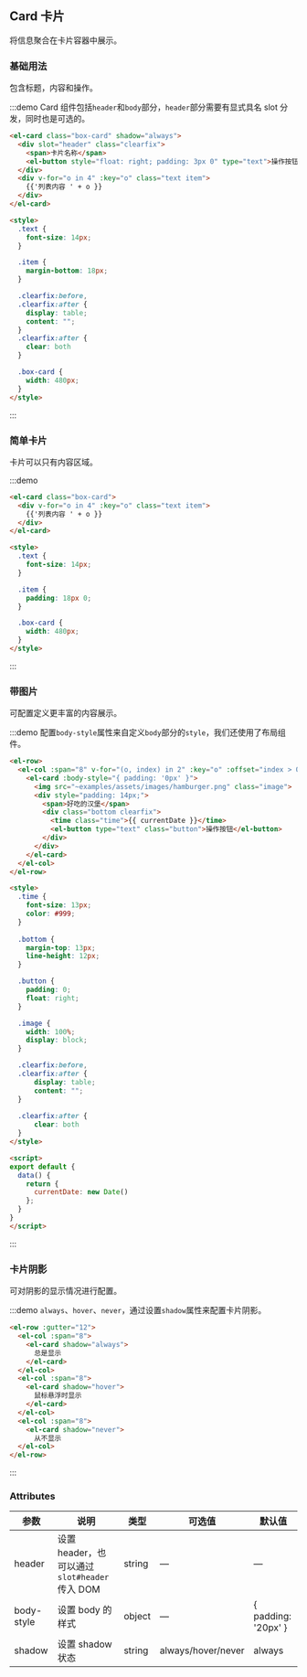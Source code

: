 <script>
  import dateUtil from 'main/utils/date'
  export default {
    data() {
      return {
        currentDate: dateUtil.format(new Date(), 'yyyy-MM-dd HH:mm')
      };
    }
  }
</script>

<style scoped>
  .text {
    font-size: 14px;
  }

  .time {
    font-size: 13px;
    color: #999;
  }

  .bottom {
    margin-top: 13px;
    line-height: 12px;
  }

  .item {
    margin-bottom: 18px;
  }

  .button {
    padding: 0;
    float: right;
  }

  .image {
    width: 100%;
    display: block;
  }

  .clearfix {
    @utils-clearfix;
  }

  .box-card {
    width: 480px;
  }
</style>
## Card 卡片
将信息聚合在卡片容器中展示。

### 基础用法


包含标题，内容和操作。

:::demo Card 组件包括`header`和`body`部分，`header`部分需要有显式具名 slot 分发，同时也是可选的。
```html
<el-card class="box-card" shadow="always">
  <div slot="header" class="clearfix">
    <span>卡片名称</span>
    <el-button style="float: right; padding: 3px 0" type="text">操作按钮</el-button>
  </div>
  <div v-for="o in 4" :key="o" class="text item">
    {{'列表内容 ' + o }}
  </div>
</el-card>

<style>
  .text {
    font-size: 14px;
  }

  .item {
    margin-bottom: 18px;
  }

  .clearfix:before,
  .clearfix:after {
    display: table;
    content: "";
  }
  .clearfix:after {
    clear: both
  }

  .box-card {
    width: 480px;
  }
</style>
```
:::

### 简单卡片

卡片可以只有内容区域。

:::demo
```html
<el-card class="box-card">
  <div v-for="o in 4" :key="o" class="text item">
    {{'列表内容 ' + o }}
  </div>
</el-card>

<style>
  .text {
    font-size: 14px;
  }

  .item {
    padding: 18px 0;
  }

  .box-card {
    width: 480px;
  }
</style>
```
:::

### 带图片

可配置定义更丰富的内容展示。

:::demo 配置`body-style`属性来自定义`body`部分的`style`，我们还使用了布局组件。
```html
<el-row>
  <el-col :span="8" v-for="(o, index) in 2" :key="o" :offset="index > 0 ? 2 : 0">
    <el-card :body-style="{ padding: '0px' }">
      <img src="~examples/assets/images/hamburger.png" class="image">
      <div style="padding: 14px;">
        <span>好吃的汉堡</span>
        <div class="bottom clearfix">
          <time class="time">{{ currentDate }}</time>
          <el-button type="text" class="button">操作按钮</el-button>
        </div>
      </div>
    </el-card>
  </el-col>
</el-row>

<style>
  .time {
    font-size: 13px;
    color: #999;
  }
  
  .bottom {
    margin-top: 13px;
    line-height: 12px;
  }

  .button {
    padding: 0;
    float: right;
  }

  .image {
    width: 100%;
    display: block;
  }

  .clearfix:before,
  .clearfix:after {
      display: table;
      content: "";
  }
  
  .clearfix:after {
      clear: both
  }
</style>

<script>
export default {
  data() {
    return {
      currentDate: new Date()
    };
  }
}
</script>
```
:::

### 卡片阴影

可对阴影的显示情况进行配置。

:::demo `always`、`hover`、`never`，通过设置`shadow`属性来配置卡片阴影。
```html
<el-row :gutter="12">
  <el-col :span="8">
    <el-card shadow="always">
      总是显示
    </el-card>
  </el-col>
  <el-col :span="8">
    <el-card shadow="hover">
      鼠标悬浮时显示
    </el-card>
  </el-col>
  <el-col :span="8">
    <el-card shadow="never">
      从不显示
  </el-col>
</el-row>
```
:::

### Attributes
| 参数      | 说明    | 类型      | 可选值       | 默认值   |
|---------- |-------- |---------- |-------------  |-------- |
| header | 设置 header，也可以通过 `slot#header` 传入 DOM | string| — | — |
| body-style | 设置 body 的样式| object| — | { padding: '20px' } |
| shadow | 设置 shadow 状态| string | always/hover/never | always |
